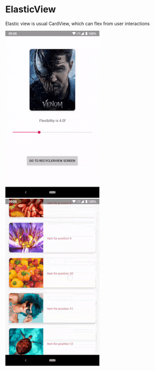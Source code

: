 # ElasticView

Elastic view is usual CardView, which can flex from user interactions


![](screens/first.gif)
![](screens/second.gif)
